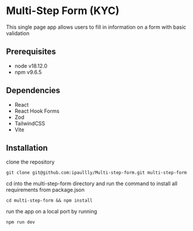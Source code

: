 # Multi-Step Form (KYC)

This single page app allows users to fill in information on a form with basic validation

## Prerequisites

- node v18.12.0
- npm v9.6.5

## Dependencies
- React
- React Hook Forms
- Zod
- TailwindCSS
- Vite

## Installation

clone the repository

```
git clone git@github.com:ipaullly/Multi-step-form.git multi-step-form
```
cd into the multi-step-form directory and run the command to install all requirements from package.json

```
cd multi-step-form && npm install
```

run the app on a local port by running

```
npm run dev
```


